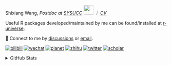 
<p>Shixiang Wang, <em>Postdoc at <a href="https://sysucc.org.cn/">SYSUCC</a> <img src="https://media.giphy.com/media/WUlplcMpOCEmTGBtBW/giphy.gif" width="30">  ｜ <a href="https://shixiangwang.github.io/cv-shixiang/">CV</a>
</em></p>

Useful R packages developed/maintained by me can be found/installed at [r-universe](https://shixiangwang.r-universe.dev/).

💬 Connect to me by
[discussions](https://github.com/ShixiangWang/self-study/discussions) or [email](mailto:shixiang1994wang@gmail.com). 

[![bilibili](https://img.shields.io/badge/王诗翔-B站-yellow)](https://space.bilibili.com/11553374) [![wechat](https://img.shields.io/badge/王诗翔-微信公众号-important)](https://shixiangwang.github.io/home/logo/qrcode.jpg) [![planet](https://img.shields.io/badge/王诗翔-知识星球-blueviolet)](https://t.zsxq.com/rBqbIei)  [![zhihu](https://img.shields.io/badge/王诗翔-知乎-blue)](https://www.zhihu.com/people/shixiangwang) [![twitter](https://img.shields.io/badge/WangShxiang-twitter-ff69b4)](https://twitter.com/WangShxiang) [![scholar](https://img.shields.io/badge/ShixiangWang-Scholar-00ffff)](https://scholar.google.com/citations?user=FvNp0NkAAAAJ) 

<details>
 
<summary>GitHub Stats</summary>


<!--START_SECTION:waka-->
**🐱 My GitHub Data** 

> 📦 4.3 MB Used in GitHub's Storage 
 > 
> 🏆 866 Contributions in the Year 2023
 > 
> 🚫 Not Opted to Hire
 > 
> 📜 87 Public Repositories 
 > 
> 🔑 26 Private Repositories 
 > 
**I'm an Early 🐤** 

```text
🌞 Morning                1837 commits        ████░░░░░░░░░░░░░░░░░░░░░   15.36 % 
🌆 Daytime                4858 commits        ██████████░░░░░░░░░░░░░░░   40.63 % 
🌃 Evening                4514 commits        █████████░░░░░░░░░░░░░░░░   37.75 % 
🌙 Night                  748 commits         ██░░░░░░░░░░░░░░░░░░░░░░░   06.26 % 
```
📅 **I'm Most Productive on Wednesday** 

```text
Monday                   1795 commits        ████░░░░░░░░░░░░░░░░░░░░░   15.01 % 
Tuesday                  2068 commits        ████░░░░░░░░░░░░░░░░░░░░░   17.30 % 
Wednesday                2226 commits        █████░░░░░░░░░░░░░░░░░░░░   18.62 % 
Thursday                 1776 commits        ████░░░░░░░░░░░░░░░░░░░░░   14.85 % 
Friday                   2045 commits        ████░░░░░░░░░░░░░░░░░░░░░   17.10 % 
Saturday                 891 commits         ██░░░░░░░░░░░░░░░░░░░░░░░   07.45 % 
Sunday                   1156 commits        ██░░░░░░░░░░░░░░░░░░░░░░░   09.67 % 
```


**I Mostly Code in R** 

```text
R                        81 repos            █████████████░░░░░░░░░░░░   51.92 % 
HTML                     20 repos            ███░░░░░░░░░░░░░░░░░░░░░░   12.82 % 
Shell                    9 repos             █░░░░░░░░░░░░░░░░░░░░░░░░   05.77 % 
Rust                     5 repos             █░░░░░░░░░░░░░░░░░░░░░░░░   03.21 % 
TypeScript               1 repo              ░░░░░░░░░░░░░░░░░░░░░░░░░   00.64 % 
```




 Last Updated on 27/07/2023 18:56:46 UTC
<!--END_SECTION:waka-->

> These Readme stats are generated using github action [awesome-readme-stats](https://github.com/anmol098/waka-readme-stats)

-----

**NOTE: Top languages does not indicate my skill level or anything like that. It is just a metric of which languages have been hosted by me on GitHub based on the usage across repositories.**

</details>
